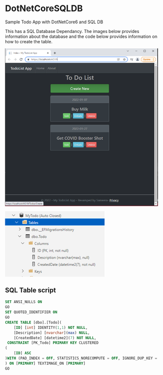 # DotNetCoreSQLDB
Sample Todo App with DotNetCore6 and SQL DB

This has a SQL Database Dependancy. The images below provides information about the database and the code below provides information on how to create the table. 

![Rendered site](images/view.PNG)

![SQL Database and Table](images/sqltable.PNG)

## SQL Table script

```SQL
SET ANSI_NULLS ON
GO
SET QUOTED_IDENTIFIER ON
GO
CREATE TABLE [dbo].[Todo](
	[ID] [int] IDENTITY(1,1) NOT NULL,
	[Description] [nvarchar](max) NULL,
	[CreatedDate] [datetime2](7) NOT NULL,
 CONSTRAINT [PK_Todo] PRIMARY KEY CLUSTERED 
(
	[ID] ASC
)WITH (PAD_INDEX = OFF, STATISTICS_NORECOMPUTE = OFF, IGNORE_DUP_KEY = OFF, ALLOW_ROW_LOCKS = ON, ALLOW_PAGE_LOCKS = ON) ON [PRIMARY]
) ON [PRIMARY] TEXTIMAGE_ON [PRIMARY]
GO

```